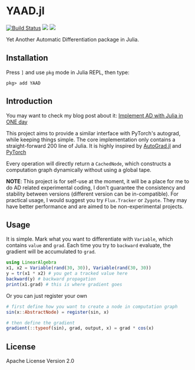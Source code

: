 # YAAD.jl

[![Build Status](https://travis-ci.org/Roger-luo/YAAD.jl.svg?branch=master)](https://travis-ci.org/Roger-luo/YAAD.jl)
[![](https://img.shields.io/badge/docs-stable-blue.svg)](https://rogerluo.dev/YAAD.jl/stable)
[![](https://img.shields.io/badge/docs-latest-blue.svg)](https://rogerluo.dev/YAAD.jl/latest)

Yet Another Automatic Differentiation package in Julia.

## Installation

Press `]` and use `pkg` mode in Julia REPL, then type:

```
pkg> add YAAD
```

## Introduction

You may want to check my blog post about it: [Implement AD with Julia in ONE day](https://blog.rogerluo.dev/2018/10/23/write-an-ad-in-one-day/)

This project aims to provide a similar interface with PyTorch's autograd, while
keeping things simple. The core implementation only contains a straight-forward
200 line of Julia. It is highly inspired by [AutoGrad.jl](https://github.com/denizyuret/AutoGrad.jl)
and [PyTorch](https://github.com/pytorch/pytorch)

Every operation will directly return a `CachedNode`, which constructs a computation
graph dynamically without using a global tape.

**NOTE**: This project is for self-use at the moment, it will be a place for me to do AD related
experimental coding, I don't guarantee the consistency and stability between versions (different version can be in-compatible). For practical usage, I would suggest you try `Flux.Tracker` or `Zygote`. They may have better performance and are aimed to be non-experimental projects.

## Usage

It is simple. Mark what you want to differentiate with `Variable`, which contains `value`
and `grad`. Each time you try to `backward` evaluate, the gradient will be accumulated to
`grad`.

```julia
using LinearAlgebra
x1, x2 = Variable(rand(30, 30)), Variable(rand(30, 30))
y = tr(x1 * x2) # you get a tracked value here
backward(y) # backward propagation
print(x1.grad) # this is where gradient goes
```

Or you can just register your own

```julia
# first define how you want to create a node in computation graph
sin(x::AbstractNode) = register(sin, x)

# then define the gradient
gradient(::typeof(sin), grad, output, x) = grad * cos(x)
```

## License

Apache License Version 2.0
